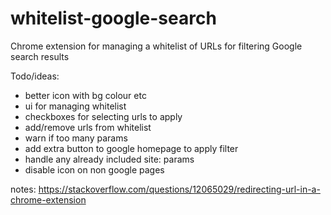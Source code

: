 # whitelist-google-search
Chrome extension for managing a whitelist of URLs for filtering Google search results

Todo/ideas:
- better icon with bg colour etc
- ui for managing whitelist
- checkboxes for selecting urls to apply
- add/remove urls from whitelist
- warn if too many params
- add extra button to google homepage to apply filter
- handle any already included site: params
- disable icon on non google pages

notes:
https://stackoverflow.com/questions/12065029/redirecting-url-in-a-chrome-extension